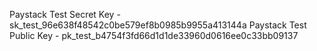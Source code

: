 Paystack Test Secret Key -  sk_test_96e638f48542c0be579ef8b0985b9955a413144a
Paystack Test Public Key -  pk_test_b4754f3fd66d1d1de33960d0616ee0c33bb09137